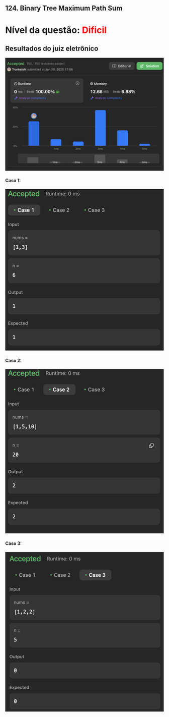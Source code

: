 ## 124. Binary Tree Maximum Path Sum

# Nível da questão:  <span style="color: red;">Dificil</span>

## Resultados do juiz eletrônico

![](/assets/Result_dificil1.png)

#### Caso 1:

![](/assets/Case1_dificil1.png)

#### Caso 2:

![](/assets/Case2_dificil1.png)

#### Caso 3:

![](/assets/Case3_dificil1.png)

